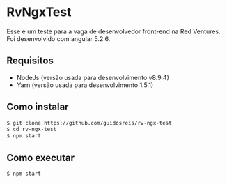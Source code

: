 # RvNgxTest

Esse é um teste para a vaga de desenvolvedor front-end na Red Ventures. Foi desenvolvido com angular 5.2.6.

## Requisitos
* NodeJs (versão usada para desenvolvimento v8.9.4)
* Yarn (versão usada para desenvolvimento 1.5.1)

## Como instalar
```bash
$ git clone https://github.com/guidosreis/rv-ngx-test
$ cd rv-ngx-test
$ npm start
```

## Como executar
```bash
$ npm start
```
